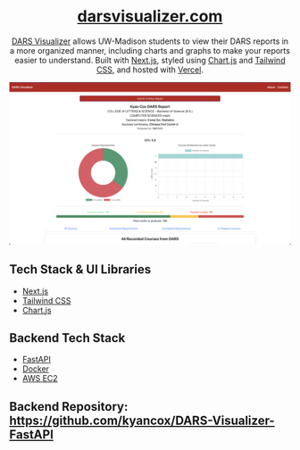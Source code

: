 <h1 align="center">
  <a href="https://darsvisualizer.com" target="_blank">darsvisualizer.com</a>
</h1>
<p align="center">
  <a href="https://darsvisualizer.com" target="_blank">DARS Visualizer</a> allows UW-Madison students to view their DARS reports in a more organized manner, including charts and graphs to make your reports easier to understand. Built with <a href="https://www.nextjs.org/" target="_blank">Next.js</a>, styled using <a href="https://www.chartjs.org/" target="_blank">Chart.js</a> and <a href="https://tailwindcss.com/" target="_blank">Tailwind CSS</a>, and hosted with <a href="https://www.vercel.com/" target="_blank">Vercel</a>.
</p>

![demo](https://raw.githubusercontent.com/kyancox/kyancox.com/master/public/darsvisualizer.png)

## Tech Stack & UI Libraries

-   [Next.js](https://nextjs.org/)
-   [Tailwind CSS](https://tailwindcss.com/)
-   [Chart.js](https://www.chartjs.org/)

## Backend Tech Stack
-   [FastAPI](https://fastapi.tiangolo.com/)
-   [Docker](https://www.docker.com/)
-   [AWS EC2](https://aws.amazon.com/ec2/)

## Backend Repository: <a href="https://github.com/kyancox/DARS-Visualizer-FastAPI" target="_blank">https://github.com/kyancox/DARS-Visualizer-FastAPI</a>